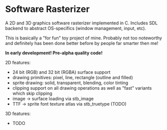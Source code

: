 # Software Rasterizer

A 2D and 3D graphics software rasterizer implemented in C. Includes SDL backend to abstract OS-specifics (window management, input, etc).

This is basically a "for fun" toy project of mine. Probably not too noteworthy and definitely has been done better before by people far smarter then me!

**In early development! Pre-alpha quality code!**

2D features:

* 24 bit (RGB) and 32 bit (RGBA) surface support
* drawing primitives: pixel, line, rectangle (outline and filled)
* sprite drawing: solid, transparent, blending, color tinting
* clipping support on all drawing operations as well as "fast" variants which skip clipping
* image -> surface loading via stb_image
* TTF -> sprite font texture atlas via stb_truetype (TODO)

3D features:

* TODO


